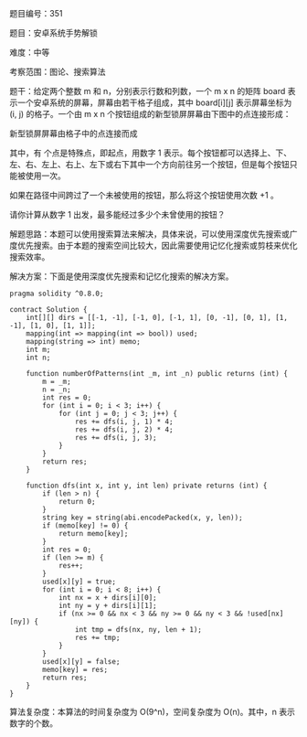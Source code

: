 题目编号：351

题目：安卓系统手势解锁

难度：中等

考察范围：图论、搜索算法

题干：给定两个整数 m 和 n，分别表示行数和列数，一个 m x n 的矩阵 board 表示一个安卓系统的屏幕，屏幕由若干格子组成，其中 board[i][j] 表示屏幕坐标为 (i, j) 的格子。一个由 m x n 个按钮组成的新型锁屏屏幕由下图中的点连接形成：

新型锁屏屏幕由格子中的点连接而成

其中，有 个点是特殊点，即起点，用数字 1 表示。每个按钮都可以选择上、下、左、右、左上、右上、左下或右下其中一个方向前往另一个按钮，但是每个按钮只能被使用一次。

如果在路径中间跨过了一个未被使用的按钮，那么将这个按钮使用次数 +1 。

请你计算从数字 1 出发，最多能经过多少个未曾使用的按钮？

解题思路：本题可以使用搜索算法来解决，具体来说，可以使用深度优先搜索或广度优先搜索。由于本题的搜索空间比较大，因此需要使用记忆化搜索或剪枝来优化搜索效率。

解决方案：下面是使用深度优先搜索和记忆化搜索的解决方案。

```solidity
pragma solidity ^0.8.0;

contract Solution {
    int[][] dirs = [[-1, -1], [-1, 0], [-1, 1], [0, -1], [0, 1], [1, -1], [1, 0], [1, 1]];
    mapping(int => mapping(int => bool)) used;
    mapping(string => int) memo;
    int m;
    int n;
    
    function numberOfPatterns(int _m, int _n) public returns (int) {
        m = _m;
        n = _n;
        int res = 0;
        for (int i = 0; i < 3; i++) {
            for (int j = 0; j < 3; j++) {
                res += dfs(i, j, 1) * 4;
                res += dfs(i, j, 2) * 4;
                res += dfs(i, j, 3);
            }
        }
        return res;
    }
    
    function dfs(int x, int y, int len) private returns (int) {
        if (len > n) {
            return 0;
        }
        string key = string(abi.encodePacked(x, y, len));
        if (memo[key] != 0) {
            return memo[key];
        }
        int res = 0;
        if (len >= m) {
            res++;
        }
        used[x][y] = true;
        for (int i = 0; i < 8; i++) {
            int nx = x + dirs[i][0];
            int ny = y + dirs[i][1];
            if (nx >= 0 && nx < 3 && ny >= 0 && ny < 3 && !used[nx][ny]) {
                int tmp = dfs(nx, ny, len + 1);
                res += tmp;
            }
        }
        used[x][y] = false;
        memo[key] = res;
        return res;
    }
}
```

算法复杂度：本算法的时间复杂度为 O(9^n)，空间复杂度为 O(n)。其中，n 表示数字的个数。